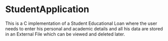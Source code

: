# StudentApplication
This is a C implementation of a Student Educational Loan where the user needs to enter his personal and academic details and all his data are stored in an External File which can be viewed and deleted later.
